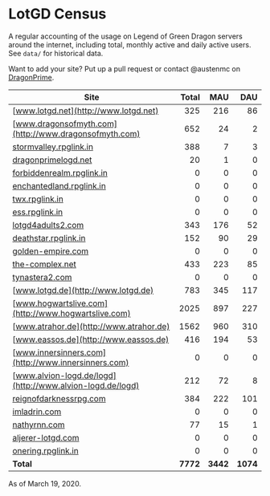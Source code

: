 # LotGD Census
A regular accounting of the usage on Legend of Green Dragon servers around the internet, including total, monthly active and daily active users. See `data/` for historical data.

Want to add your site? Put up a pull request or contact @austenmc on [DragonPrime](http://dragonprime.net).


Site | Total | MAU | DAU
--- | ---:| ---:| ---:
[www.lotgd.net](http://www.lotgd.net)|325|216|86
[www.dragonsofmyth.com](http://www.dragonsofmyth.com)|652|24|2
[stormvalley.rpglink.in](http://stormvalley.rpglink.in)|388|7|3
[dragonprimelogd.net](http://dragonprimelogd.net)|20|1|0
[forbiddenrealm.rpglink.in](http://forbiddenrealm.rpglink.in)|0|0|0
[enchantedland.rpglink.in](http://enchantedland.rpglink.in)|0|0|0
[twx.rpglink.in](http://twx.rpglink.in)|0|0|0
[ess.rpglink.in](http://ess.rpglink.in)|0|0|0
[lotgd4adults2.com](http://lotgd4adults2.com)|343|176|52
[deathstar.rpglink.in](http://deathstar.rpglink.in)|152|90|29
[golden-empire.com](http://golden-empire.com)|0|0|0
[the-complex.net](http://the-complex.net)|433|223|85
[tynastera2.com](http://tynastera2.com)|0|0|0
[www.lotgd.de](http://www.lotgd.de)|783|345|117
[www.hogwartslive.com](http://www.hogwartslive.com)|2025|897|227
[www.atrahor.de](http://www.atrahor.de)|1562|960|310
[www.eassos.de](http://www.eassos.de)|416|194|53
[www.innersinners.com](http://www.innersinners.com)|0|0|0
[www.alvion-logd.de/logd](http://www.alvion-logd.de/logd)|212|72|8
[reignofdarknessrpg.com](http://reignofdarknessrpg.com)|384|222|101
[imladrin.com](http://imladrin.com)|0|0|0
[nathyrnn.com](http://nathyrnn.com)|77|15|1
[aljerer-lotgd.com](http://aljerer-lotgd.com)|0|0|0
[onering.rpglink.in](http://onering.rpglink.in)|0|0|0
**Total**|**7772**|**3442**|**1074**

As of March 19, 2020.
